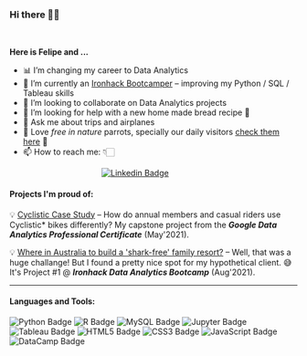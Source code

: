 ### Hi there 👋🏻
<br>

**Here is Felipe and ...**

- 📊 I’m changing my career to Data Analytics
- 🌱 I’m currently an [Ironhack Bootcamper](https://www.ironhack.com/) – improving my Python / SQL / Tableau skills
- 👯 I’m looking to collaborate on Data Analytics projects
- 🤔 I’m looking for help with a new home made bread recipe :bread:
- 💬 Ask me about trips and airplanes
- 🦜 Love *free in nature* parrots, specially our daily visitors [check them here](https://www.wikiaves.com.br/midias.php?tm=f&t=u&u=43713&s=10483#) 💚
- 📫 How to reach me: 👇🏻

&emsp;&emsp;&emsp;&emsp;&emsp;&emsp;&emsp;&emsp;&emsp;&emsp;&emsp;&ensp;[![Linkedin Badge](https://img.shields.io/badge/LinkedIn-0077B5?style=for-the-badge&logo=linkedin&logoColor=white)](https://www.linkedin.com/in/felipealtermann/)



#### Projects I'm proud of:

💡 [Cyclistic Case Study](https://www.kaggle.com/altermann/cyclistic-case-study-google) – How do annual members and casual riders use Cyclistic* bikes differently? My capstone project from the ***Google Data Analytics Professional Certificate*** (May'2021).

💡 [Where in Australia to build a 'shark-free' family resort?](https://fealt.github.io/shark-attacks-australia/) – Well, that was a huge challange! But I found a pretty nice spot for my hypothetical client. 😅 It's Project #1 @ ***Ironhack Data Analytics Bootcamp*** (Aug'2021).

<hr>

#### Languages and Tools:

![Python Badge](https://img.shields.io/badge/Python-FFD43B?style=for-the-badge&logo=python&logoColor=darkgreen)
![R Badge](https://img.shields.io/badge/R-276DC3?style=for-the-badge&logo=r&logoColor=white)
![MySQL Badge](https://img.shields.io/badge/MySQL-0000FF?style=for-the-badge&logo=mysql&logoColor=white)
![Jupyter Badge](https://img.shields.io/badge/Jupyter-F37626?style=for-the-badge&logo=jupyter&logoColor=white)
![Tableau Badge](https://img.shields.io/badge/Tableau-E21627?style=for-the-badge&logo=tableau&logoColor=white)
![HTML5 Badge](https://img.shields.io/badge/HTML5-E34F26?style=for-the-badge&logo=html5&logoColor=white)
![CSS3 Badge](https://img.shields.io/badge/CSS3-1572B6?style=for-the-badge&logo=css3&logoColor=white)
![JavaScript Badge](https://img.shields.io/badge/JavaScript-323330?style=for-the-badge&logo=javascript&logoColor=F7DF1E)
![DataCamp Badge](https://img.shields.io/badge/DataCamp-03EF62?style=for-the-badge&logo=datacamp&logoColor=white)

<br>
